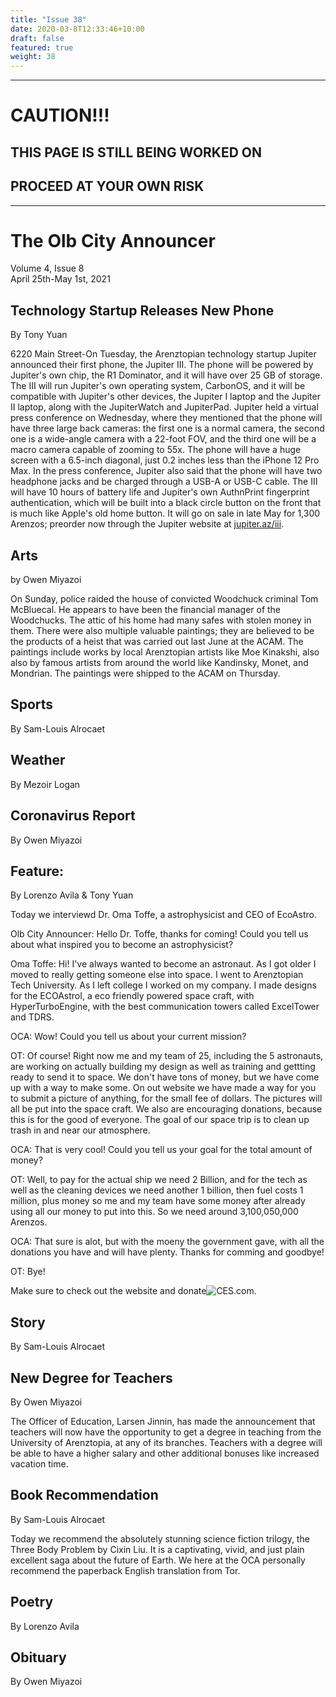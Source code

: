 ```yaml
---
title: "Issue 38"
date: 2020-03-8T12:33:46+10:00
draft: false
featured: true
weight: 38
---
```


------------------------
# CAUTION!!!    
## THIS PAGE IS STILL BEING WORKED ON    
## PROCEED AT YOUR OWN RISK    
------------------------

# The Olb City Announcer    
Volume 4, Issue 8   
April 25th-May 1st, 2021    

## Technology Startup Releases New Phone
By Tony Yuan

6220 Main Street-On Tuesday, the Arenztopian technology startup Jupiter announced their first phone, the Jupiter III. The phone will be powered by Jupiter's own chip, the R1 Dominator, and it will have over 25 GB of storage. The III will run Jupiter's own operating system, CarbonOS, and it will be compatible with Jupiter's other devices, the Jupiter I laptop and the Jupiter II laptop, along with the JupiterWatch and JupiterPad. Jupiter held a virtual press conference on Wednesday, where they mentioned that the phone will have three large back cameras: the first one is a normal camera, the second one is a wide-angle camera with a 22-foot FOV, and the third one will be a macro camera capable of zooming to 55x. The phone will have a huge screen with a 6.5-inch diagonal, just 0.2 inches less than the iPhone 12 Pro Max. In the press conference, Jupiter also said that the phone will have two headphone jacks and be charged through a USB-A or USB-C cable. The III will have 10 hours of battery life and Jupiter's own AuthnPrint fingerprint authentication, which will be built into a black circle button on the front that is much like Apple's old home button. It will go on sale in late May for 1,300 Arenzos; preorder now through the Jupiter website at [jupiter.az/iii](https://sites.google.com/stu.austinisd.org/jupiter-az/products/iii).

## Arts
by Owen Miyazoi

On Sunday, police raided the house of convicted Woodchuck criminal Tom McBluecal. He appears to have been the financial manager of the Woodchucks. The attic of his home had many safes with stolen money in them. There were also multiple valuable paintings; they are believed to be the products of a heist that was carried out last June at the ACAM. The paintings include works by local Arenztopian artists like Moe Kinakshi, also also by famous artists from around the world like Kandinsky, Monet, and Mondrian. The paintings were shipped to the ACAM on Thursday.

## Sports
By Sam-Louis Alrocaet



## Weather
By Mezoir Logan



## Coronavirus Report
By Owen Miyazoi



## Feature:
By Lorenzo Avila & Tony Yuan

Today we interviewd Dr. Oma Toffe, a astrophysicist and CEO of EcoAstro.

Olb City Announcer: Hello Dr. Toffe, thanks for coming! Could you tell us about what inspired you to become an astrophysicist?

Oma Toffe: Hi! I've always wanted to become an astronaut. As I got older I moved to really getting someone else into space. I went to Arenztopian Tech University. As I left college I worked on my company. I made designs for the ECOAstroI, a eco friendly powered space craft, with HyperTurboEngine, with the best communication towers called ExcelTower and TDRS.

OCA: Wow! Could you tell us about your current mission?

OT: Of course! Right now me and my team of 25, including the 5 astronauts, are working on actually building my design as well as training and gettting ready to send it to space. We don't have tons of money, but we have come up with a way to make some. On out website we have made a way for you to submit a picture of anything, for the small fee of  dollars. The pictures will all be put into the space craft. We also are encouraging donations, because this is for the good of everyone. The goal of our space trip is to clean up trash in and near our atmosphere.

OCA: That is very cool! Could you tell us your goal for the total amount of money?

OT: Well, to pay for the actual ship we need 2 Billion, and for the tech as well as the cleaning devices we need another 1 billion, then fuel costs 1 million, plus money so me and my team have some money after already using all our money to put into this. So we need around 3,100,050,000 Arenzos.

OCA: That sure is alot, but with the moeny the government gave, with all the donations you have and will have plenty. Thanks for comming and goodbye!

OT: Bye!

Make sure to check out the website and donate![CES.com]( https://sites.google.com/view/astroeco/home
).



## Story
By Sam-Louis Alrocaet



## New Degree for Teachers
By Owen Miyazoi

The Officer of Education, Larsen Jinnin, has made the announcement that teachers will now have the opportunity to get a degree in teaching from the University of Arenztopia, at any of its branches. Teachers with a degree will be able to have a higher salary and other additional bonuses like increased vacation time.

## Book Recommendation
By Sam-Louis Alrocaet

Today we recommend the absolutely stunning science fiction trilogy, the Three Body Problem by Cixin Liu. It is a captivating, vivid, and just plain excellent saga about the future of Earth. We here at the OCA personally recommend the paperback English translation from Tor.

## Poetry
By Lorenzo Avila



## Obituary
By Owen Miyazoi

